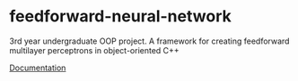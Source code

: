 # feedforward-neural-network
3rd year undergraduate OOP project. A framework for creating feedforward multilayer perceptrons in object-oriented C++

[Documentation](feedforward%20neural%20network%20--%20report.pdf)
